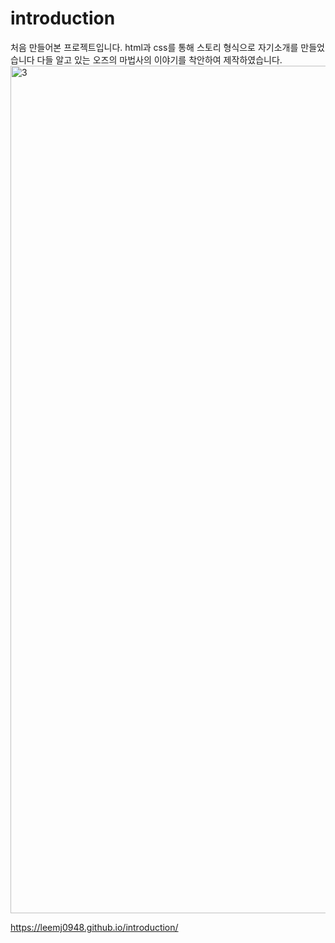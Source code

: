 # introduction
처음 만들어본 프로젝트입니다. html과 css를 통해 스토리 형식으로 자기소개를 만들었습니다
다들 알고 있는 오즈의 마법사의 이야기를 착안하여 제작하였습니다.
<img width="1356" alt="3" src="https://user-images.githubusercontent.com/75825734/108360365-7616be80-7234-11eb-9d89-0e997e1f2e40.png">

https://leemj0948.github.io/introduction/
